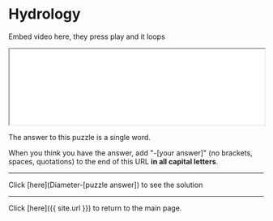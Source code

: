 # Hydrology

Embed video here, they press play and it loops

<iframe width="100%" height="[height]"
    src="[Video Link]&loop=1">
</iframe>

The answer to this puzzle is a single word.

When you think you have the answer, add "-[your answer]" (no brackets, spaces, quotations) to the end of this URL **in all capital letters**.

-----

Click [here](Diameter-[puzzle answer]) to see the solution

-----

Click [here]({{ site.url }}) to return to the main page.
